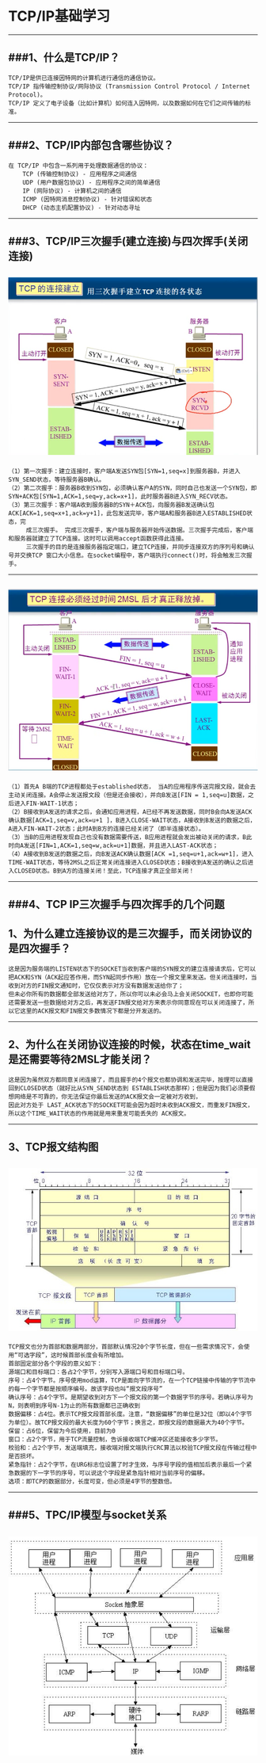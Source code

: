 # TCP/IP基础学习
-----------
###1、什么是TCP/IP？
--------------------
    TCP/IP是供已连接因特网的计算机进行通信的通信协议。
    TCP/IP 指传输控制协议/网际协议 (Transmission Control Protocol / Internet Protocol)。
    TCP/IP 定义了电子设备（比如计算机）如何连入因特网，以及数据如何在它们之间传输的标准。
-------------------------------------
###2、TCP/IP内部包含哪些协议？
---------------------------------
    在 TCP/IP 中包含一系列用于处理数据通信的协议：
        TCP (传输控制协议) - 应用程序之间通信
        UDP (用户数据包协议) - 应用程序之间的简单通信
        IP (网际协议) - 计算机之间的通信
        ICMP (因特网消息控制协议) - 针对错误和状态
        DHCP (动态主机配置协议) - 针对动态寻址
--------------------------------
###3、TCP/IP三次握手(建立连接)与四次挥手(关闭连接)
-----------------------------------------
![](tcp3.jpg "tcp三次握手")
-----------------------------------------
    （1）第一次握手：建立连接时，客户端A发送SYN包[SYN=1,seq=x]到服务器B，并进入SYN_SEND状态，等待服务器B确认。 
    （2）第二次握手：服务器B收到SYN包，必须确认客户A的SYN，同时自己也发送一个SYN包，即SYN+ACK包[SYN=1,ACK=1,seq=y,ack=x+1]，此时服务器B进入SYN_RECV状态。 
    （3）第三次握手：客户端A收到服务器B的SYN＋ACK包，向服务器B发送确认包ACK[ACK=1,seq=x+1,ack=y+1]，此包发送完毕，客户端A和服务器B进入ESTABLISHED状态，完
         成三次握手。 完成三次握手，客户端与服务器开始传送数据。三次握手完成后，客户端和服务器就建立了TCP连接。这时可以调用accept函数获得此连接。
         三次握手的目的是连接服务器指定端口，建立TCP连接，并同步连接双方的序列号和确认号并交换TCP 窗口大小信息。在socket编程中，客户端执行connect()时，将会触发三次握手。 
-----------------------------------------

![](tcp4.jpg "tcp四次挥手")
-----------------------------------------
    （1）首先A B端的TCP进程都处于established状态， 当A的应用程序传送完报文段，就会去主动关闭连接。A会停止发送报文段（但是还会接收），并向B发送[FIN = 1,seq=u]数据，之后进入FIN-WAIT-1状态； 
    （2）B接收到A发送的请求之后，会通知应用进程，A已经不再发送数据，同时B会向A发送ACK确认数据[ACK=1,seq=v,ack=u+1 ]，B进入CLOSE-WAIT状态，A接收到B发送的数据之后，A进入FIN-WAIT-2状态；此时A到B方的连接已经关闭了（即半连接状态）。 
    （3）当B的应用进程发现自己也没有数据需要传送，B应用进程就会发出被动关闭的请求，B此时向A发送[FIN=1,ACK=1,seq=w,ack=u+1]数据，并且进入LAST-ACK状态； 
    （4）A接收到B发送的数据之后，向B发送ACK确认数据[ACK =1,seq=u+1,ack=w+1]，进入TIME-WAIT状态，等待2MSL之后正常关闭连接进入CLOSED状态；B接收到A发送的确认之后进入CLOSED状态。B到A方的连接关闭！至此，TCP连接才真正全部关闭！
-----------------------------------

###4、TCP IP三次握手与四次挥手的几个问题
----------------------------------------
1、为什么建立连接协议的是三次握手，而关闭协议的是四次握手？
------------------------------------
    这是因为服务端的LISTEN状态下的SOCKET当收到客户端的SYN报文的建立连接请求后，它可以把ACK和SYN（ACK起应答作用，而SYN起同步作用）放在一个报文里来发送。但关闭连接时，当收到对方的FIN报文通知时，它仅仅表示对方没有数据发送给你了；
    但未必你所有的数据都全部发送给对方了，所以你可以未必会马上会关闭SOCKET，也即你可能还需要发送一些数据给对方之后，再发送FIN报文给对方来表示你同意现在可以关闭连接了，所以它这里的ACK报文和FIN报文多数情况下都是分开发送的。 
----------------------------------------------
2、为什么在关闭协议连接的时候，状态在time_wait是还需要等待2MSL才能关闭？
-------------------------------------------------
    这是因为虽然双方都同意关闭连接了，而且握手的4个报文也都协调和发送完毕，按理可以直接回到CLOSED状态（就好比从SYN_SEND状态到 ESTABLISH状态那样）；但是因为我们必须要假想网络是不可靠的，你无法保证你最后发送的ACK报文会一定被对方收到，
    因此对方处于 LAST_ACK状态下的SOCKET可能会因为超时未收到ACK报文，而重发FIN报文，所以这个TIME_WAIT状态的作用就是用来重发可能丢失的 ACK报文。 
---------------------------------------------
3、TCP报文结构图
----------------------------------
![](tcp5.jpg "TCP报文结构图")
-------------------------
    TCP报文也分为首部和数据两部分，首部默认情况20个字节长度，但在一些需求情况下，会使用“可选字段”，这时候首部长度会有所增加。
    首部固定部分各个字段的意义如下：
    源端口和目标端口：各占2个字节，分别写入源端口号和目标端口号。
    序号：占4个字节。序号使用mod运算，TCP是面向字节流的，在一个TCP链接中传输的字节流中的每一个字节都是按顺序编号。故该字段也叫“报文段序号”
    确认序号：占4个字节。是期望收到对方下一个报文段的第一个数据字节的序号。若确认序号为N，则表明到序号N-1为止的所有数据都已正确收到
    数据偏移：占4位。表示TCP报文段首部长度。注意，“数据偏移”的单位是32位（即以4个字节为单位）。故TCP报文段的最大长度为60个字节；换言之，即报文段的数据最大为40个字节。
    保留：占6位，保留为今后使用，目前为0
    窗口：占2个字节，用于TCP流量控制，告诉接收端TCP缓冲区还能接收多少字节。
    校验和：占2个字节，发送端填充，接收端对报文端执行CRC算法以校验TCP报文段在传输过程中是否损坏。
    紧急指针：占2个字节，在URG标志位设置了时才生效，与序号字段的值相加后表示最后一个紧急数据的下一字节的序号，可以说这个字段是紧急指针相对当前序号的偏移。
    选项：即TCP的数据部分，长度可变，但必须是4字节的整数倍。
-----------------------------------------------

###5、TPC/IP模型与socket关系
--------------------------------------
![TPCIP-SOCKET关系](tcpip-socket.jpg "TCPIP与SOCKET之间的关系")   
--------------------------------------




 